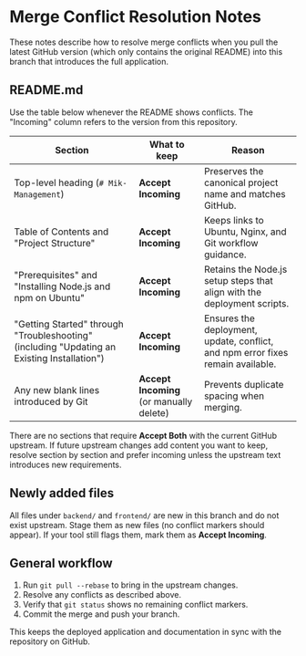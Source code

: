 # Merge Conflict Resolution Notes

These notes describe how to resolve merge conflicts when you pull the latest GitHub version (which only contains the original README) into this branch that introduces the full application.

## README.md

Use the table below whenever the README shows conflicts. The "Incoming" column refers to the version from this repository.

| Section | What to keep | Reason |
| --- | --- | --- |
| Top-level heading (`# Mik-Management`) | **Accept Incoming** | Preserves the canonical project name and matches GitHub. |
| Table of Contents and "Project Structure" | **Accept Incoming** | Keeps links to Ubuntu, Nginx, and Git workflow guidance. |
| "Prerequisites" and "Installing Node.js and npm on Ubuntu" | **Accept Incoming** | Retains the Node.js setup steps that align with the deployment scripts. |
| "Getting Started" through "Troubleshooting" (including "Updating an Existing Installation") | **Accept Incoming** | Ensures the deployment, update, conflict, and npm error fixes remain available. |
| Any new blank lines introduced by Git | **Accept Incoming** (or manually delete) | Prevents duplicate spacing when merging. |

There are no sections that require **Accept Both** with the current GitHub upstream. If future upstream changes add content you want to keep, resolve section by section and prefer incoming unless the upstream text introduces new requirements.

## Newly added files
All files under `backend/` and `frontend/` are new in this branch and do not exist upstream. Stage them as new files (no conflict markers should appear). If your tool still flags them, mark them as **Accept Incoming**.

## General workflow
1. Run `git pull --rebase` to bring in the upstream changes.
2. Resolve any conflicts as described above.
3. Verify that `git status` shows no remaining conflict markers.
4. Commit the merge and push your branch.

This keeps the deployed application and documentation in sync with the repository on GitHub.
